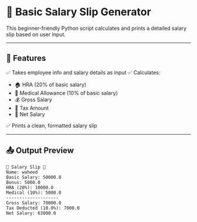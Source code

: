 # 💼 Basic Salary Slip Generator

This beginner-friendly Python script calculates and prints a detailed salary slip based on user input.

---

## 🧩 Features

✅ Takes employee info and salary details as input
✅ Calculates:

* 🏠 HRA (20% of basic salary)
* 🏥 Medical Allowance (10% of basic salary)
* 💰 Gross Salary
* 🧾 Tax Amount
* 🧮 Net Salary

✅ Prints a clean, formatted salary slip

---

## 📤 Output Preview

```
🔹 Salary Slip 🔹
Name: waheed
Basic Salary: 50000.0
Bonus: 5000.0
HRA (20%): 10000.0
Medical (10%): 5000.0
--------------------
Gross Salary: 70000.0
Tax Deducted (10.0%): 7000.0
Net Salary: 63000.0
```